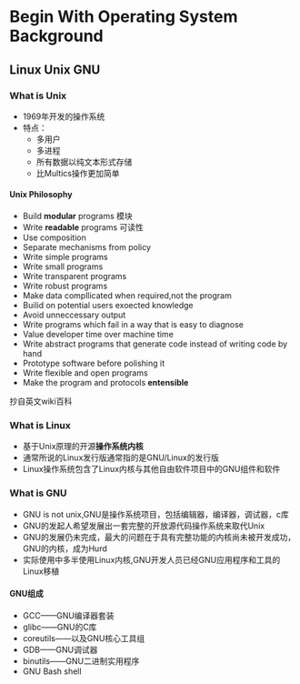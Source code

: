 # Begin With Operating System Background

## Linux Unix GNU

### What is Unix

- 1969年开发的操作系统
- 特点：
  - 多用户
  - 多进程
  - 所有数据以纯文本形式存储
  - 比Multics操作更加简单

#### Unix Philosophy

- Build **modular** programs 模块
- Write **readable** programs 可读性
- Use composition
- Separate mechanisms from policy
- Write simple programs
- Write small programs
- Write transparent programs
- Write robust programs
- Make data compllicated when required,not the program
- Builid on potential users exoected knowledge
- Avoid unneccessary output
- Write programs which fail in a way that is easy to diagnose
- Value developer time over machine time
- Write abstract programs that generate code instead of writing code by hand
- Prototype software before polishing it
- Write flexible and open programs
- Make the program and protocols **entensible**

抄自英文wiki百科

### What is Linux

- 基于Unix原理的开源**操作系统内核**
- 通常所说的Linux发行版通常指的是GNU/Linux的发行版
- Linux操作系统包含了Linux内核与其他自由软件项目中的GNU组件和软件
  


### What is GNU

- GNU is not unix,GNU是操作系统项目，包括编辑器，编译器，调试器，c库
- GNU的发起人希望发展出一套完整的开放源代码操作系统来取代Unix
- GNU的发展仍未完成，最大的问题在于具有完整功能的内核尚未被开发成功，GNU的内核，成为Hurd
- 实际使用中多半使用Linux内核,GNU开发人员已经GNU应用程序和工具的Linux移植

#### GNU组成

- GCC——GNU编译器套装
- glibc——GNU的C库
- coreutils——以及GNU核心工具组 
- GDB——GNU调试器
- binutils——GNU二进制实用程序
- GNU Bash shell